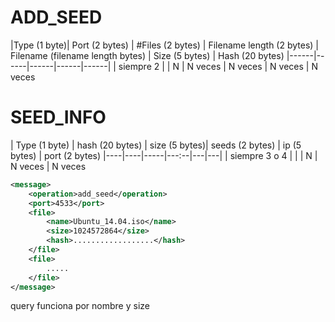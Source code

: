 

# ADD_SEED

|Type (1 byte)| Port (2 bytes) | #Files (2 bytes) | Filename length (2 bytes) | Filename (filename length bytes) | Size (5 bytes) | Hash (20 bytes)
|------|------|------|------|------|
| siempre 2 | | N | N veces | N veces | N veces | N veces


# SEED_INFO

| Type (1 byte) | hash (20 bytes) | size (5 bytes)| seeds (2 bytes) | ip (5 bytes) | port (2 bytes)
|----|----|-----|---:--|---|---|
| siempre 3 o 4 | | | N | N veces | N veces

```xml
<message>
	<operation>add_seed</operation>
	<port>4533</port>
	<file>
		<name>Ubuntu_14.04.iso</name>
		<size>1024572864</size>
		<hash>..................</hash>
	</file>
	<file>
		.....
	</file>
</message>
```



query funciona por nombre y size
